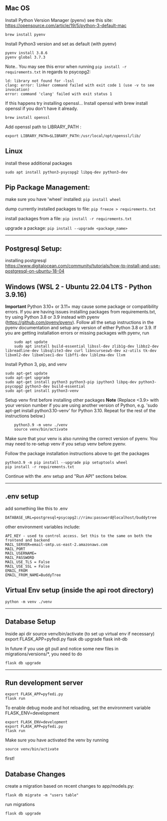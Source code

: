 Mac OS
---
Install Python Version Manager (pyenv)
see this site: https://opensource.com/article/19/5/python-3-default-mac
    
    brew install pyenv

Install Python3 version and set as default (with pyenv) 

    pyenv install 3.8.6
    pyenv global 3.7.3

Note..
You may see this error when running `pip install -r requirements.txt` in regards to psycopg2:
    
    ld: library not found for -lssl
    clang: error: linker command failed with exit code 1 (use -v to see invocation)
    error: command 'clang' failed with exit status 1

If this happens try installing openssl...
Install openssl with brew install openssl if you don't have it already.
    
    brew install openssl
    
Add openssl path to LIBRARY_PATH :
    
    export LIBRARY_PATH=$LIBRARY_PATH:/usr/local/opt/openssl/lib/

Linux
---
install these additional packages

```sudo apt install python3-psycopg2 libpq-dev python3-dev```


Pip Package Management:
---

make sure you have 'wheel' installed:
    ```pip install wheel```

dump currently installed packages to file:
    ```pip freeze > requirements.txt```

install packages from a file:
    ```pip install -r requirements.txt```

upgrade a package:
    ```pip install --upgrade <package_name>```


---


Postgresql Setup:
---
installing postgresql https://www.digitalocean.com/community/tutorials/how-to-install-and-use-postgresql-on-ubuntu-18-04



Windows (WSL 2 - Ubuntu 22.04 LTS - Python 3.9.16)
---
**Important**
    Python 3.10+ or 3.11+ may cause some package or compatibility errors. If you are having issues installing packages from
    requirements.txt, try using Python 3.8 or 3.9 instead with pyenv (https://github.com/pyenv/pyenv).
    Follow all the setup instructions in the pyenv documentation and setup any version of either Python 3.8 or 3.9.
    If you are getting installation errors or missing packages with pyenv, run 

        sudo apt update
        sudo apt install build-essential libssl-dev zlib1g-dev libbz2-dev libreadline-dev libsqlite3-dev curl libncursesw5-dev xz-utils tk-dev libxml2-dev libxmlsec1-dev libffi-dev liblzma-dev llvm

Install Python 3, pip, and venv

    sudo apt-get update
    sudo apt-get upgrade
    sudo apt-get install python3 python3-pip ipython3 libpq-dev python3-psycopg2 python3-dev build-essential
    sudo apt-get install python3-venv

Setup venv first before installing other packages
**Note**
    (Replace <3.9> with your version number if you are using another version of Python, 
    e.g. 'sudo apt-get install python3.10-venv' for Python 3.10. Repeat for the rest of the instructions below.)

        python3.9 -m venv ./venv
        source venv/bin/activate

Make sure that your venv is also running the correct version of pyenv. You may need to re-setup venv if you setup venv before pyenv.

Follow the package installation instructions above to get the packages

    python3.9 -m pip install --upgrade pip setuptools wheel
    pip install -r requirements.txt

Continue with the .env setup and "Run API" sections below.


---


.env setup
---
add something like this to .env
    
    DATABASE_URL=postgresql+psycopg2://rimu:password@localhost/buddytree

other environment variables include:

    API_KEY - used to control access. Set this to the same on both the frontend and backend
    MAIL_SERVER=email-smtp.us-east-2.amazonaws.com
    MAIL_PORT
    MAIL_USERNAME=
    MAIL_PASSWORD
    MAIL_USE_TLS = False
    MAIL_USE_SSL = False
    EMAIL_FROM
    EMAIL_FROM_NAME=BuddyTree


Virtual Env setup (inside the api root directory)
---
    python -m venv ./venv


---


Database Setup 
---
Inside api dir
    source venv/bin/activate   (to set up virtual env if necessary)
    export FLASK_APP=pyfedi.py
    flask db upgrade
    flask init-db


In future if you use git pull and notice some new files in migrations/versions/*, you need to do

    flask db upgrade

---


Run development server
---

    export FLASK_APP=pyfedi.py
    flask run

To enable debug mode and hot reloading, set the environment variable FLASK_ENV=development

    export FLASK_ENV=development
    export FLASK_APP=pyfedi.py
    flask run

Make sure you have activated the venv by running

    source venv/bin/activate
first!


Database Changes
---
create a migration based on recent changes to app/models.py:

    flask db migrate -m "users table"

run migrations

    flask db upgrade

